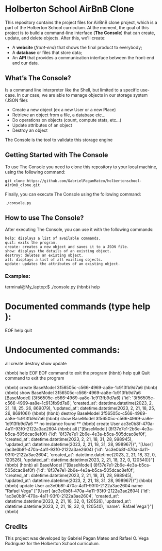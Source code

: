 # Holberton School AirBnB Clone

This repository contains the project files for AirBnB clone project, which is a part of the Holberton School curriculum. At the moment, the goal of this project is to build a command-line interface (**The Console**) that can create, update, and delete objects. After this, we'll create:

- A **website** (*front-end*) that shows the final product to everybody;
- A **database** or files that store data;
- An **API** that provides a communication interface between the front-end and our data.

## What’s The Console?

Is a command line interpreter like the Shell, but limited to a specific use-case. In our case, we are able to manage objects in our storage system (JSON file):

- Create a new object (ex a new User or a new Place)
- Retrieve an object from a file, a database etc…
- Do operations on objects (count, compute stats, etc…)
- Update attributes of an object
- Destroy an object

The Console is the tool to validate this storage engine


## Getting Started with The Console

To use The Console you need to clone this repository to your local machine, using the following command:

    git clone https://github.com/GabrielPaganMateo/holbertonschool-AirBnB_clone.git

Finally, you can execute The Console using the following command:

    ./console.py

## How to use The Console?

After executing The Console, you can use it with the following commands:

    help: displays a list of available commands.
    quit: exits the program.
    create: creates a new object and saves it to a JSON file.
    show: displays the details of an existing object.
    destroy: deletes an existing object.
    all: displays a list of all existing objects.
    update: updates the attributes of an existing object.

### Examples:

terminal@My_laptop:$ ./console.py
(hbnb) help

Documented commands (type help <topic>):
========================================
EOF  help  quit

Undocumented commands:
======================
all  create  destroy  show  update

(hbnb) help EOF
EOF command to exit the program
(hbnb) help quit
Quit command to exit the program

(hbnb) create BaseModel
3f56505c-c566-4969-aa8e-1c913fb9d7a6
(hbnb)
(hbnb) show BaseModel 3f56505c-c566-4969-aa8e-1c913fb9d7a6
[BaseModel] (3f56505c-c566-4969-aa8e-1c913fb9d7a6) {'id': '3f56505c-c566-4969-aa8e-1c913fb9d7a6', 'created_at': datetime.datetime(2023, 2, 21, 18, 25, 26, 869079), 'updated_at': datetime.datetime(2023, 2, 21, 18, 25, 26, 869106)}
(hbnb)
(hbnb) destroy BaseModel 3f56505c-c566-4969-aa8e-1c913fb9d7a6
(hbnb) show BaseModel 3f56505c-c566-4969-aa8e-1c913fb9d7a6
** no instance found **
(hbnb) create User
ac3e0b8f-470a-4a11-93f0-2122a3ae2604
(hbnb) all 
["[BaseModel] (8f37e7e1-2b6e-4e3a-b5ca-505dcac8ef0f) {'id': '8f37e7e1-2b6e-4e3a-b5ca-505dcac8ef0f', 'created_at': datetime.datetime(2023, 2, 21, 18, 31, 28, 998945), 'updated_at': datetime.datetime(2023, 2, 21, 18, 31, 28, 998967)}", "[User] (ac3e0b8f-470a-4a11-93f0-2122a3ae2604) {'id': 'ac3e0b8f-470a-4a11-93f0-2122a3ae2604', 'created_at': datetime.datetime(2023, 2, 21, 18, 32, 0, 120526), 'updated_at': datetime.datetime(2023, 2, 21, 18, 32, 0, 120540)}"]
(hbnb)
(hbnb) all BaseModel
["[BaseModel] (8f37e7e1-2b6e-4e3a-b5ca-505dcac8ef0f) {'id': '8f37e7e1-2b6e-4e3a-b5ca-505dcac8ef0f', 'created_at': datetime.datetime(2023, 2, 21, 18, 31, 28, 998945), 'updated_at': datetime.datetime(2023, 2, 21, 18, 31, 28, 998967)}"]
(hbnb)
(hbnb) update User ac3e0b8f-470a-4a11-93f0-2122a3ae2604 name "Rafael Vega"
["[User] (ac3e0b8f-470a-4a11-93f0-2122a3ae2604) {'id': 'ac3e0b8f-470a-4a11-93f0-2122a3ae2604', 'created_at': datetime.datetime(2023, 2, 21, 18, 32, 0, 120526), 'updated_at': datetime.datetime(2023, 2, 21, 18, 32, 0, 120540), 'name': 'Rafael Vega'}"]
(hbnb)

## Credits

This project was developed by Gabriel Pagan Mateo and Rafael O. Vega Rodriguez for the Holberton School curriculum.
